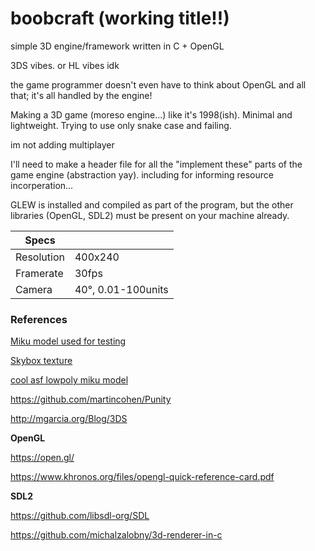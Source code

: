 # boobcraft (working title!!)

simple 3D engine/framework written in C + OpenGL

3DS vibes. or HL vibes idk

the game programmer doesn't even have to think about OpenGL and all that; it's all handled by the engine!

Making a 3D game (moreso engine...) like it's 1998(ish). Minimal and lightweight. Trying to use only snake case and failing.

im not adding multiplayer

I'll need to make a header file for all the "implement these" parts of the game engine (abstraction yay). including for informing resource incorperation...

GLEW is installed and compiled as part of the program, but the other libraries (OpenGL, SDL2) must be present on your machine already.

| Specs      |                    |
|------------|--------------------|
| Resolution | 400x240            |
| Framerate  | 30fps              |
| Camera     | 40°, 0.01-100units |

### References

[Miku model used for testing](https://sketchfab.com/3d-models/hatsune-miku-low-poly-6668784e9dfa46ba92bc28f85d8154e5)

[Skybox texture](https://opengameart.org/content/sky-box-sunny-day)

[cool asf lowpoly miku model](https://www.newgrounds.com/art/view/violxiv/hatsune-miku-lowpoly)

https://github.com/martincohen/Punity

http://mgarcia.org/Blog/3DS

**OpenGL**

https://open.gl/

https://www.khronos.org/files/opengl-quick-reference-card.pdf

**SDL2**

https://github.com/libsdl-org/SDL

https://github.com/michalzalobny/3d-renderer-in-c
